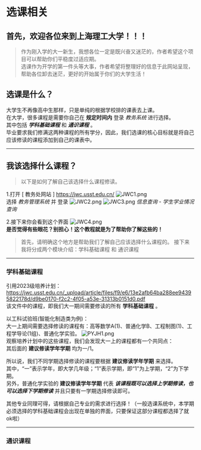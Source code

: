 ﻿<meta http-equiv="Content-Type" content="text/html; charset=utf-8">

# 选课相关

## 首先，欢迎各位来到上海理工大学！！！

> 作为刚入学的大一新生，我想各位一定是既兴奋又迷茫的，作者希望这个项目可以帮助你们平稳度过适应期。  
> 选课作为开学的第一件头等大事，作者希望将整理好的信息于此网站呈现，帮助各位卸去迷茫，更好的开始属于你们的大学生活！

## 选课是什么？

大学生不再像高中生那样，只是单纯的根据学校排的课表去上课。  
在大学，很多课程是需要你自己在 **规定时间内** 登录 *教务系统* 进行选择。  
其中包括 ***学科基础课程*** 和 ***通识课程*** 。  
毕业要求我们修满这两种课程的所有学分，因此，我们选课的核心目标就是将自己应该修读的课程添加到自己的课表中。  

***

## 我该选择什么课程？

> 以下是如何了解自己该选择什么课程修读。

1.打开 [ 教务处网站 ] 
<https://jwc.usst.edu.cn/>
![JWC1.png](https://s2.loli.net/2024/03/31/4Qypxrj2olW978w.png)  
选择 *教务管理系统* 并 登录
![JWC2.png](https://s2.loli.net/2024/03/31/RvukqEYnOWXxgSi.png)
![JWC3.png](https://s2.loli.net/2024/03/31/vsDmqWOp71xzjkt.png)
*信息查询* - *学生学业情况查询*

2.接下来你会看到这个界面
![JWC4.png](https://s2.loli.net/2024/03/31/8WSaBQAUlyvYbgR.png)  
**是否觉得有些眼花？别担心！这个教程就是为了帮助你了解这些的！**

> 首先，请明确这个地方是帮助我们了解自己应该选择什么课程的。
> 接下来我将分成两个模块介绍：学科基础课程 和 通识课程

***

### 学科基础课程

引用2023级培养计划：<https://jwc.usst.edu.cn/_upload/article/files/f9/e6/13e2afb64ba288ee94395822178d/d9be0170-f2c2-4f05-a53e-31313b0151d0.pdf>  
该文件中的课程，即我们大一期间需要修读的所有 **学科基础课程** 。

以工科试验班(智能化制造类为例)：  
大一上期间需要选择修读的课程有：高等数学A(1)、普通化学B、工程制图(1)、工程学导论(1组)、普通化学实验。
![PYJH1.png](https://s2.loli.net/2024/03/31/uxfGQd6U7EpwAtm.png)  
观察培养计划中的这些课程，我们会发现大一上的课程都有一个共同点：  
其后面的 **建议修读学年学期** 均为一/1。  

所以说，我们不同学期选择修读的课程要根据 **建议修读学年学期** 来选择。  
其中，“一”表示学年，即大学几年级；“1”表示学期，即“1”为上学期，“2”为下学期。  
另外，普通化学实验的 **建议修读学年学期** 代表 ***该课程既可以选择上学期修读，也可以选择下学期修读*** 并且只要有一学期选择修读即可。

其他专业同理可得，请根据自己专业的需求进行选择！（一般选课系统中，本学期必须选择的学科基础课程会出现在单独的界面，只要保证这部分课程都选择了就ok啦）

***

### 通识课程